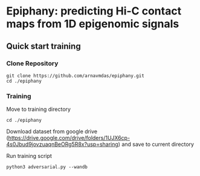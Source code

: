 # Epiphany: predicting Hi-C contact maps from 1D epigenomic signals

## Quick start training
### Clone Repository
```
git clone https://github.com/arnavmdas/epiphany.git
cd ./epiphany
```

### Training
Move to training directory
```
cd ./epiphany
```

Download dataset from google drive (https://drive.google.com/drive/folders/1UJX6cp-4s0Jbud9jovzuaqnBeORg5R8x?usp=sharing) and save to current directory


Run training script
```
python3 adversarial.py --wandb
```
